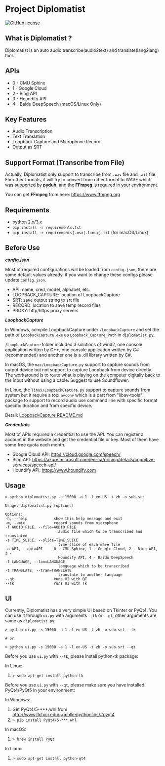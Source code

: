 # Project Diplomatist

[![GitHub license](https://img.shields.io/badge/license-MIT-blue.svg)](https://raw.githubusercontent.com/peitaosu/Diplomatist/master/LICENSE)

## What is Diplomatist ?

Diplomatist is an auto audio transcribe(audio2text) and translate(lang2lang) tool.

## APIs
* 0 - CMU Sphinx
* 1 - Google Cloud
* 2 - Bing API
* 3 - Houndify API
* 4 - Baidu DeepSpeech (macOS/Linux Only)

## Key Features
* Audio Transcription
* Text Translation
* Loopback Capture and Microphone Record
* Output as SRT

## Support Format (Transcribe from File)

Actually, Diplomatist only support to transcribe from `.wav` file and `.aif` file. For other formats, it will try to convert from other format to WAVE which was supported by **pydub**, and the **FFmpeg** is required in your environment.

You can get **FFmpeg** from here: https://www.ffmpeg.org

## Requirements
* python 2.x/3.x
* ```pip install -r requirements.txt```
* ```pip install -r requirements[.osx|.linux].txt``` (for macOS/Linux)

## Before Use

***config.json***

Most of required configurations will be loaded from `config.json`, there are some default values already, if you want to change these configs please update `config.json`.
* API: name, cred, model, alphabet, etc.
* LOOPBACK_CAPTURE: location of LoopbackCapture
* SRT: save output string to srt file
* RECORD: location to save temp record files
* PROXY: http/https proxy servers

***LoopbackCapture***

In Windows, compile LoopbackCapture under `/LoopbackCapture` and set the path of `LoopbackCapture.exe` as `Loopback_Capture_Path` in `diplomatist.py`.

`/LoopbackCapture` folder included 3 solutions of win32, one console application written by C++, one console application written by C# (recommended) and another one is a .dll library written by C#.

In macOS, the `mac/LoopbackCapture.py` support to capture sounds from output device but not support to capture Loopback from device directly. The workaround is to route what is playing on the computer digitally back to the input without using a cable. Suggest to use Soundflower.

In Linux, the `linux/LoopbackCapture.py` support to capture sounds from system but it require a tool `avconv` which is a part from "libav-tools" package to support to record audio use command line with specific format specific duration and from specific device.

Detail: [LoopbackCapture README.md](https://github.com/peitaosu/LoopbackCapture/blob/master/README.md)

***Credentials***

Most of APIs required a credential to use the API. You can register a account in the website and get the credential file or key. Most of them have some free quota each month.

* Google Cloud API: https://cloud.google.com/speech/
* Bing API: https://azure.microsoft.com/en-ca/pricing/details/cognitive-services/speech-api/
* Houndify API: https://www.houndify.com

## Usage
   ```
   > python diplomatist.py -s 15000 -a 1 -l en-US -t zh -o sub.srt

   Usage: diplomatist.py [options]
   
   Options:
   -h, --help            show this help message and exit
   -m, --mic             record sounds from microphone
   -f AUDIO_FILE, --file=AUDIO_FILE
                           audio file which to be transcribed and translated
   -s TIME_SLICE, --slice=TIME_SLICE
                           time slice of each wave file
   -a API, --api=API     0 - CMU Sphinx, 1 - Google Cloud, 2 - Bing API, 3 -
                           Houndify API, 4 - Baidu DeepSpeech
   -l LANGUAGE, --lan=LANGUAGE
                           language which to be transcribed
   -t TRANSLATE, --tran=TRANSLATE
                           translate to another language
   --qt                  runs UI with QT
   --tk                  runs UI with Tk
   ```

## UI

Currently, Diplomatist has a very simple UI based on Tkinter or PyQt4. You can use it through `ui.py` with arguments `--tk` or `--qt`, other arguments are same as `diplomatist.py`:
```
> python ui.py -s 15000 -a 1 -l en-US -t zh -o sub.srt --tk

# or 

> python ui.py -s 15000 -a 1 -l en-US -t zh -o sub.srt --qt
```

Before you use `ui.py` with `--tk`, please install python-tk package:

In Linux:
1. `> sudo apt-get install python-tk`

Before you use `ui.py` with `--qt`, please make sure you have installed PyQt4/PyQt5 in your environment:

In Windows:
1. Get PyQt4/5-***.whl from http://www.lfd.uci.edu/~gohlke/pythonlibs/#pyqt4
2. `> pip install PyQt4/5-***.whl`

In macOS:
1. `> brew install PyQt`

In Linux:
1. `> sudo apt-get install python-qt4`